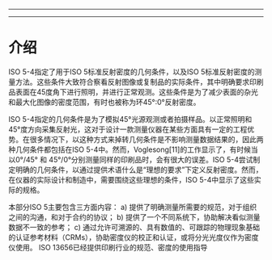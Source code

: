 
---

---

# 介绍

ISO 5-4指定了用于ISO 5标准反射密度的几何条件，以及ISO 5标准反射密度的测量方法。这些条件大致符合察看反射图像或复制品的实际条件，其中明确要求印刷品表面在45度角下进行照明，并进行正常观测。这些条件是为了减少表面的杂光和最大化图像的密度范围，有时也被称为环45°:0°反射密度。

ISO 5-4指定的几何条件是为了模拟45°光源观测或者拍摄样品。以正常照明和45°度方向采集反射光，这对于设计一款测量仪器在某些方面具有一定的工程优势。在很多情况下，以这种方式来掉转几何条件是不影响测量数据结果的，因此两种几何条件都包括在ISO 5-4中。然而，Voglesong[11]的工作显示了，有时候当以0°/45° 和 45°/0°分别测量同样的印刷品时，会有很大的误差。ISO 5-4尝试制定明确的几何条件，以通过提供术语什么是“理想的要求”下定义反射密度。然而，在仪器的实际设计和制造中，需要围绕这些理想的条件，ISO 5-4中显示了这些实际的规格。

本部分ISO 5主要包含三方面内容：
a) 提供了明确测量所需要的规范，对于组织之间的沟通，和对于合约的协议；
b) 提供了一个不同系统下，协助解决看似测量数据不一致的参考；
c) 通过允许可溯源的、具有数值的、可跟踪的物理现象基础的认证参考材料（CRMs），协助密度仪的校正和认证，或将分光光度仪作为密度仪使用。
ISO 13656已经提供印刷行业的规范、密度的使用指导

